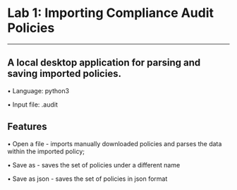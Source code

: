 # Lab 1: Importing Compliance Audit Policies
----------------------------------------------------------------------
## A local desktop application for parsing and saving imported policies.

• Language: python3

• Input file: .audit


## Features  

• Open a file - imports manually downloaded policies and parses the data within the imported policy;

• Save as - saves the set of policies under a different name

• Save as json - saves the set of policies in json format